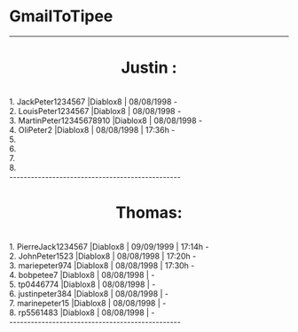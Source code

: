 # GmailToTipee
------------------------------------------------
<center>
   <h1> Justin : </h1>
</center><br>
1. JackPeter1234567        |Diablox8 | 08/08/1998 -<br>
2. LouisPeter1234567       |Diablox8 | 08/08/1998 -<br>
3. MartinPeter12345678910  |Diablox8 | 08/08/1998 -<br>
4. OliPeter2               |Diablox8 | 08/08/1998 | 17:36h -<br>
5.<br>
6.<br>
7.<br>
8.<br>
------------------------------------------------
  <center>
  <h1> Thomas: </h1>
  </center><br>
1. PierreJack1234567       |Diablox8 | 09/09/1999 | 17:14h -<br>
2. JohnPeter1523           |Diablox8 | 08/08/1998 | 17:20h -<br>
3. mariepeter974           |Diablox8 | 08/08/1998 | 17:30h -<br>
4. bobpetee7               |Diablox8 | 08/08/1998 | -<br>
5. tp0446774               |Diablox8 | 08/08/1998 | -<br>
6. justinpeter384          |Diablox8 | 08/08/1998 | -<br>
7. marinepeter15           |Diablox8 | 08/08/1998 | -<br>
8. rp5561483               |Diablox8 | 08/08/1998 | -<br>
------------------------------------------------
